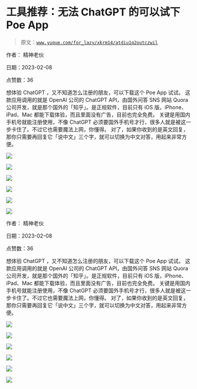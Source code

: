 # 工具推荐：无法 ChatGPT 的可以试下 Poe App

> 原文：[`www.yuque.com/for_lazy/xkrm14/atdiu1q2outczwil`](https://www.yuque.com/for_lazy/xkrm14/atdiu1q2outczwil)

作者： 精神老伙

日期：2023-02-08

点赞数：36

想体验 ChatGPT ，又不知道怎么注册的朋友，可以下载这个 Poe App 试试。 这款应用调用的就是 OpenAI 公司的 ChatGPT API，由国外问答 SNS 网站 Quora 公司开发，就是那个国外的「知乎」。是正规软件，目前只有 iOS 版，iPhone、iPad、Mac 都能下载体验，而且里面没有广告，目前也完全免费。 关键是用国内手机号就能注册使用，不像 ChatGPT 必须要国外手机号才行，很多人就是被这一步卡住了。不过它也需要魔法上网，你懂得。 对了，如果你收到的是英文回复，那你只需要再回复它「说中文」三个字，就可以切换为中文对答，用起来非常方便。

![](img/41ae6edf078ecadfb957c604b0229986.png)  

![](img/015f8b062d035ee3ef2a96e45f20f235.png)  

![](img/48ea5fbe38f0551773e8da3e0b7938ea.png)  

![](img/48ea5fbe38f0551773e8da3e0b7938ea.png)  

![](img/b0fb9ec6b6e6b02b043c68c02ba91f72.png)  

![](img/ae235f95eba1a94479dc56746ebf2704.png)  

作者： 精神老伙

日期：2023-02-08

点赞数：36

想体验 ChatGPT ，又不知道怎么注册的朋友，可以下载这个 Poe App 试试。 这款应用调用的就是 OpenAI 公司的 ChatGPT API，由国外问答 SNS 网站 Quora 公司开发，就是那个国外的「知乎」。是正规软件，目前只有 iOS 版，iPhone、iPad、Mac 都能下载体验，而且里面没有广告，目前也完全免费。 关键是用国内手机号就能注册使用，不像 ChatGPT 必须要国外手机号才行，很多人就是被这一步卡住了。不过它也需要魔法上网，你懂得。 对了，如果你收到的是英文回复，那你只需要再回复它「说中文」三个字，就可以切换为中文对答，用起来非常方便。

![](img/41ae6edf078ecadfb957c604b0229986.png)  

![](img/015f8b062d035ee3ef2a96e45f20f235.png)  

![](img/48ea5fbe38f0551773e8da3e0b7938ea.png)  

![](img/48ea5fbe38f0551773e8da3e0b7938ea.png)  

![](img/b0fb9ec6b6e6b02b043c68c02ba91f72.png)  

![](img/ae235f95eba1a94479dc56746ebf2704.png)  

